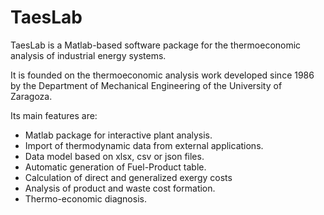 # TaesLab

TaesLab is a Matlab-based software package for the thermoeconomic analysis of industrial energy systems.

It is founded on the thermoeconomic analysis work developed since 1986 by the Department of Mechanical Engineering of the University of Zaragoza.

Its main features are:

- Matlab package for interactive plant analysis.
- Import of thermodynamic data from external applications.
- Data model based on xlsx, csv or json files.
- Automatic generation of Fuel-Product table.
- Calculation of direct and generalized exergy costs
- Analysis of product and waste cost formation.
- Thermo-economic diagnosis.
